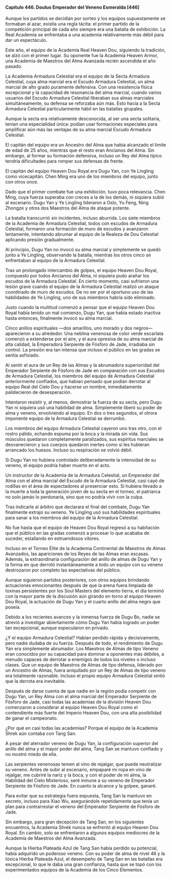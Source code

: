 
#### Capítulo 446. Douluo Emperador del Veneno Esmeralda [446]


Aunque los partidos se decidían por sorteo y los equipos supuestamente se formaban al azar, existía una regla tácita: el primer partido de la competición principal de cada año siempre era una batalla de exhibición. La Real Academia se enfrentaba a una academia relativamente más débil para dar un espectáculo.

Este año, el equipo de la Academia Real Heaven Dou, siguiendo la tradición, se alzó con el primer lugar. Su oponente fue la Academia Heaven Armor, una Academia de Maestros del Alma Avanzada recién ascendida el año pasado.

La Academia Armadura Celestial era el equipo de la Secta Armadura Celestial, cuya alma marcial era el Escudo Armadura Celestial, un alma marcial de alto grado puramente defensiva. Con una resistencia física excepcional y la capacidad de resonancia del alma marcial, cuando varios usuarios del Escudo Armadura Celestial liberaban sus almas marciales simultáneamente, su defensa se reforzaba aún más. Esto hacía a la Secta Armadura Celestial particularmente hábil en las batallas grupales.

Aunque la secta era relativamente desconocida, al ser una secta solitaria, tenían una especialidad única: podían usar formaciones especiales para amplificar aún más las ventajas de su alma marcial Escudo Armadura Celestial.

El capitán del equipo era un Ancestro del Alma que había alcanzado el límite de edad de 25 años, mientras que el resto eran Ancianos del Alma. Sin embargo, al formar su formación defensiva, incluso un Rey del Alma típico tendría dificultades para romper sus defensas de frente.

El capitán del equipo Heaven Dou Royal era Dugu Yan, con Ye Lingling como vicecapitán. Chen Ming era uno de los miembros del equipo, junto con otros once.

Dado que el primer combate fue una exhibición, tuvo poca relevancia. Chen Ming, cuya fuerza superaba con creces a la de los demás, ni siquiera subió al escenario. Dugu Yan y Ye Lingling lideraron a Oslo, Yu Feng, Ning Zhongze y otros dos Maestros del Alma de ataque potente.

La batalla transcurrió sin incidentes, incluso aburrida. Los siete miembros de la Academia de Armadura Celestial, todos con escudos de Armadura Celestial, formaron una formación de muro de escudos y avanzaron lentamente, intentando abrumar al equipo de la Realeza de Dou Celestial aplicando presión gradualmente.

Al principio, Dugu Yan no invocó su alma marcial y simplemente se quedó junto a Ye Lingling, observando la batalla, mientras los otros cinco se enfrentaban al equipo de la Armadura Celestial.

Tras un prolongado intercambio de golpes, el equipo Heaven Dou Royal, compuesto por todos Ancianos del Alma, ni siquiera pudo arañar los escudos de la Armadura Celestial. En cierto momento, casi sufrieron una lesión grave cuando el equipo de la Armadura Celestial realizó un ataque coordinado de muro de escudos. De no ser por el oportuno uso de las habilidades de Ye Lingling, uno de sus miembros habría sido eliminado.

Justo cuando la multitud comenzó a pensar que el equipo Heaven Dou Royal había tenido un mal comienzo, Dugu Yan, que había estado inactiva hasta entonces, finalmente invocó su alma marcial.

Cinco anillos espirituales —dos amarillos, uno morado y dos negros— aparecieron a su alrededor. Una neblina venenosa de color verde escarlata comenzó a extenderse por el aire, y el aura opresiva de su alma marcial de alta calidad, la Emperadora Serpiente de Fósforo de Jade, irradiaba sin control. La presión era tan intensa que incluso el público en las gradas se sentía asfixiado.

Al sentir el aura de un Rey de las Almas y la abrumadora superioridad del Emperador Serpiente de Fósforo de Jade en comparación con sus Escudos de Armadura Celestial, los miembros del equipo de Armadura Celestial anteriormente confiados, que habían pensado que podían derrotar al equipo Real del Cielo Dou y hacerse un nombre, inmediatamente palidecieron de desesperación.

Intentaron resistir y, al menos, demostrar la fuerza de su secta, pero Dugu Yan ni siquiera usó una habilidad de alma. Simplemente liberó su poder de alma y veneno, envolviendo al equipo. En dos o tres segundos, el otrora imponente equipo de la Armadura Celestial se derrumbó.

Los miembros del equipo Armadura Celestial cayeron uno tras otro, con el rostro pálido, echando espuma por la boca y la mirada sin vida. Sus músculos quedaron completamente paralizados, sus espíritus marciales se desvanecieron y sus cuerpos quedaron inertes como si les hubieran arrancado los huesos. Incluso su respiración se volvió débil.

Si Dugu Yan no hubiera controlado deliberadamente la intensidad de su veneno, el equipo podría haber muerto en el acto.

Un instructor de la Academia de la Armadura Celestial, un Emperador del Alma con el alma marcial del Escudo de la Armadura Celestial, casi cayó de rodillas en el área de espectadores al presenciar esto. Si hubiera llevado a la muerte a toda la generación joven de su secta en el torneo, el patriarca no solo jamás lo perdonaría, sino que no podría vivir con la culpa.

Tras indicarle al árbitro que declarara el final del combate, Dugu Yan finalmente extrajo su veneno. Ye Lingling usó sus habilidades espirituales para sanar a los miembros del equipo de la Armadura Celestial.

No fue hasta que el equipo de Heaven Dou Royal regresó a su habitación que el público en las gradas comenzó a procesar lo que acababa de suceder, estallando en estruendosos vítores.

Incluso en el Torneo Élite de la Academia Continental de Maestros de Almas Avanzados, las apariciones de los Reyes de las Almas eran escasas. Además, la extraordinaria configuración del anillo de almas de Dugu Yan y la forma en que derrotó instantáneamente a todo un equipo con su veneno destrozaron por completo las expectativas del público.

Aunque siguieron partidos posteriores, con otros equipos brindando actuaciones emocionantes después de que la arena fuera limpiada de toxinas persistentes por los Soul Masters del elemento tierra, el día terminó con la mayor parte de la discusión aún girando en torno al equipo Heaven Dou Royal, la actuación de Dugu Yan y el cuarto anillo del alma negro que poseía.

Debido a los recientes avances y la inmensa fuerza de Dugu Bo, nadie se atrevió a investigar abiertamente cómo Dugu Yan había logrado un poder tan excepcional, aunque especularon en privado.

¿Y el equipo Armadura Celestial? Habían perdido rápida y decisivamente, pero nadie dudaba de su fuerza. Después de todo, el rendimiento de Dugu Yan era simplemente abrumador. Los Maestros de Almas de tipo Veneno eran conocidos por su capacidad para dominar a oponentes más débiles, a menudo capaces de derrotar a enemigos de todos los niveles o incluso clases. Que un equipo de Maestros de Almas de tipo defensa, liderado por un Ancestro de Almas, fuera aniquilado por un Rey de Almas de tipo veneno era totalmente razonable. Incluso el propio equipo Armadura Celestial sintió que la derrota era inevitable.

Después de darse cuenta de que nadie en la región podía competir con Dugu Yan, un Rey Alma con el alma marcial del Emperador Serpiente de Fósforo de Jade, casi todas las academias de la división Heaven Dou comenzaron a considerar al equipo Heaven Dou Royal como el contendiente más fuerte del Imperio Heaven Dou, con una alta posibilidad de ganar el campeonato.

¿Por qué en casi todas las academias? Porque el equipo de la Academia Shrek aún contaba con Tang San.

A pesar del aterrador veneno de Dugu Yan, la configuración superior del anillo del alma y el mayor poder del alma, Tang San se mantuvo confiado y no mostró miedo de ella.

Las serpientes venenosas temen al vino de rejalgar, que puede neutralizar su veneno. Antes de subir al escenario, empaparé mi ropa en vino de rejalgar, me cubriré la nariz y la boca, y con el poder de mi alma, la Habilidad del Cielo Misterioso, seré inmune a su veneno de Emperador Serpiente de Fósforo de Jade. En cuanto la alcance y la golpee, ganaré.

Para evitar que su estrategia fuera expuesta, Tang San la mantuvo en secreto, incluso para Xiao Wu, asegurándole repetidamente que tenía un plan para contrarrestar el veneno del Emperador Serpiente de Fósforo de Jade.

Sin embargo, para gran decepción de Tang San, en los siguientes encuentros, la Academia Shrek nunca se enfrentó al equipo Heaven Dou Royal. En cambio, solo se enfrentaron a algunos equipos mediocres de la Academia de Maestros del Alma Avanzada.

Aunque la Hierba Plateada Azul de Tang San había perdido su potencial, había adquirido un poderoso veneno. Con su poder de alma de nivel 46 y la tóxica Hierba Plateada Azul, el desempeño de Tang San en las batallas era excepcional, lo que le daba una gran confianza, hasta que se topó con los experimentados equipos de la Academia de los Cinco Elementos.